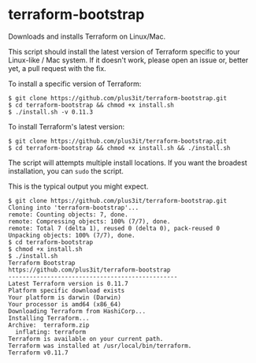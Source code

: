# terraform-bootstrap

Downloads and installs Terraform on Linux/Mac.

This script should install the latest version of Terraform specific to your Linux-like / Mac system. If it doesn't work, please open an issue or, better yet, a pull request with the fix.

To install a specific version of Terraform:

```shell
$ git clone https://github.com/plus3it/terraform-bootstrap.git
$ cd terraform-bootstrap && chmod +x install.sh
$ ./install.sh -v 0.11.3
```

To install Terraform's latest version:

```shell
$ git clone https://github.com/plus3it/terraform-bootstrap.git
$ cd terraform-bootstrap && chmod +x install.sh && ./install.sh
```

The script will attempts multiple install locations. If you want the
broadest installation, you can `sudo` the script.

This is the typical output you might expect.
```shell
$ git clone https://github.com/plus3it/terraform-bootstrap.git
Cloning into 'terraform-bootstrap'...
remote: Counting objects: 7, done.
remote: Compressing objects: 100% (7/7), done.
remote: Total 7 (delta 1), reused 0 (delta 0), pack-reused 0
Unpacking objects: 100% (7/7), done.
$ cd terraform-bootstrap
$ chmod +x install.sh
$ ./install.sh
Terraform Bootstrap
https://github.com/plus3it/terraform-bootstrap
------------------------------------------------
Latest Terraform version is 0.11.7
Platform specific download exists
Your platform is darwin (Darwin)
Your processor is amd64 (x86_64)
Downloading Terraform from HashiCorp...
Installing Terraform...
Archive:  terraform.zip
  inflating: terraform               
Terraform is available on your current path.
Terraform was installed at /usr/local/bin/terraform.
Terraform v0.11.7
```
